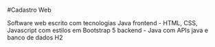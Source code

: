 #Cadastro Web 

Software web escrito com tecnologias Java
frontend - HTML, CSS, Javascript com estilos em Bootstrap 5
backend - Java com APIs java e banco de dados H2